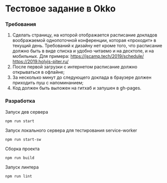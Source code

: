# Тестовое задание в Okko

### Требования
1. Сделать страницу, на которой отображается расписание докладов воображаемой однопоточной конференции, которая «проходит» в текущий день. Требований к дизайну нет кроме того, что расписание должно быть в виде списка и удобно читаемо и на десктопе, и на мобильных. 
Для примера:
https://jscamp.tech/2019/schedule/
https://2019.holyjs-piter.ru/
2. После первой загрузки с интернетом расписание должно открываться в офлайне;
3. За несколько минут до следующего доклада в браузере должен приходить пуш с напоминанием;
4. Код должен быть выложен на гитхаб и запушен в gh-pages.

### Разработка

Запуск дев сервера
```
npm run start
```

Запуск локального сервера для тестирования service-worker
```
npm run start-sw
```

Сборка проекта
```
npm run build
```

Запуск линтера
```
npm run lint
```
